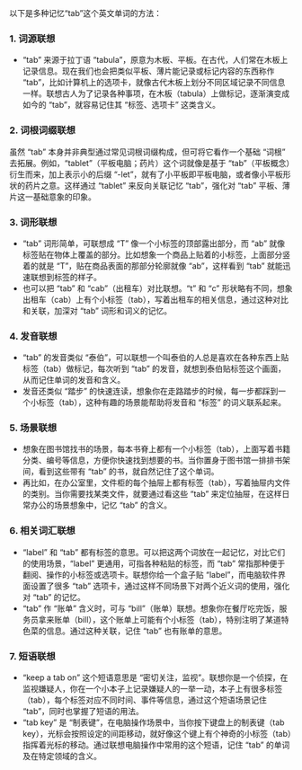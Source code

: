 以下是多种记忆“tab”这个英文单词的方法：

### 1. 词源联想
 - “tab” 来源于拉丁语 “tabula”，原意为木板、平板。在古代，人们常在木板上记录信息。现在我们也会把类似平板、薄片能记录或标记内容的东西称作 “tab”，比如计算机上的选项卡，就像古代木板上划分不同区域记录不同信息一样。联想古人为了记录各种事项，在木板（tabula）上做标记，逐渐演变成如今的 “tab”，就容易记住其 “标签、选项卡” 这类含义。

### 2. 词根词缀联想
虽然 “tab” 本身并非典型通过常见词根词缀构成，但可将它看作一个基础 “词根” 去拓展。例如，“tablet”（平板电脑；药片）这个词就像是基于 “tab”（平板概念）衍生而来，加上表示小的后缀 “-let”，就有了小平板即平板电脑，或者像小平板形状的药片之意。这样通过 “tablet” 来反向关联记忆 “tab”，强化对 “tab” 平板、薄片这一基础意象的印象。

### 3. 词形联想
 - “tab” 词形简单，可联想成 “T” 像一个小标签的顶部露出部分，而 “ab” 就像标签贴在物体上覆盖的部分。比如想象一个商品上贴着的小标签，上面部分竖着的就是 “T”，贴在商品表面的那部分轮廓就像 “ab”，这样看到 “tab” 就能迅速联想到标签的样子。
 - 也可以把 “tab” 和 “cab”（出租车）对比联想。“t” 和 “c” 形状略有不同，想象出租车（cab）上有个小标签（tab），写着出租车的相关信息，通过这种对比和关联，加深对 “tab” 词形和词义的记忆。

### 4. 发音联想
 - “tab” 的发音类似 “泰伯”，可以联想一个叫泰伯的人总是喜欢在各种东西上贴标签（tab）做标记，每次听到 “tab” 的发音，就想到泰伯贴标签这个画面，从而记住单词的发音和含义。
 - 发音还类似 “踏步” 的快速连读，想象你在走路踏步的时候，每一步都踩到一个小标签（tab），这种有趣的场景能帮助将发音和 “标签” 的词义联系起来。

### 5. 场景联想
 - 想象在图书馆找书的场景，每本书脊上都有一个小标签（tab），上面写着书籍分类、编号等信息，方便你快速找到想要的书。当你置身于图书馆一排排书架间，看到这些带有 “tab” 的书，就自然记住了这个单词。
 - 再比如，在办公室里，文件柜的每个抽屉上都有标签（tab），写着抽屉内文件的类别。当你需要找某类文件，就要通过看这些 “tab” 来定位抽屉，在这样日常办公的场景想象中，记忆 “tab” 的含义。

### 6. 相关词汇联想
 - “label” 和 “tab” 都有标签的意思。可以把这两个词放在一起记忆，对比它们的使用场景，“label” 更通用，可指各种粘贴的标签，而 “tab” 常指那种便于翻阅、操作的小标签或选项卡。联想你给一个盒子贴 “label”，而电脑软件界面设置了很多 “tab” 选项卡，通过这样不同场景下对两个近义词的使用，强化对 “tab” 的记忆。
 - “tab” 作 “账单” 含义时，可与 “bill”（账单）联想。想象你在餐厅吃完饭，服务员拿来账单（bill），这个账单上可能有个小标签（tab），特别注明了某道特色菜的信息。通过这种关联，记住 “tab” 也有账单的意思。

### 7. 短语联想
 - “keep a tab on” 这个短语意思是 “密切关注，监视”。联想你是一个侦探，在监视嫌疑人，你在一个小本子上记录嫌疑人的一举一动，本子上有很多标签（tab），每个标签对应不同时间、事件等信息，通过这个短语场景记住 “tab”，同时也掌握了短语的用法。
 - “tab key” 是 “制表键”，在电脑操作场景中，当你按下键盘上的制表键（tab key），光标会按照设定的间距移动，就好像这个键上有个神奇的小标签（tab）指挥着光标的移动。通过联想电脑操作中常用的这个短语，记住 “tab” 的单词及在特定领域的含义。 